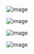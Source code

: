 ![image](https://github.com/user-attachments/assets/715bac52-ed66-4abf-8b9d-ebbf85d83253)

![image](https://github.com/user-attachments/assets/6f97ef2e-ddda-4886-a075-b3a139702fda)

![image](https://github.com/user-attachments/assets/ca25027e-934d-4288-8882-a5ea85a81c1a)

![image](https://github.com/user-attachments/assets/483c3a95-e516-4061-b2fe-fa383e5ecb2e)


